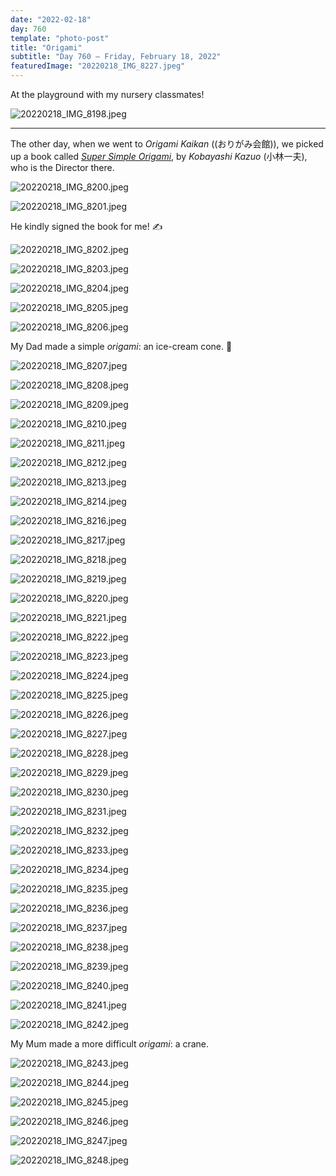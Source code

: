 ```yaml
---
date: "2022-02-18"
day: 760
template: "photo-post"
title: "Origami"
subtitle: "Day 760 – Friday, February 18, 2022"
featuredImage: "20220218_IMG_8227.jpeg"
---
```


At the playground with my nursery classmates!

![20220218_IMG_8198.jpeg](20220218_IMG_8198.jpeg)

<hr />

The other day, when we went to _Origami Kaikan_ ((おりがみ会館)), we picked up a book called _<a href="https://www.amazon.co.jp/-/en/Kazuo-Kobayashi/dp/4056210640">Super Simple Origami</a>_, by _Kobayashi Kazuo_ (小林一夫), who is the Director there.

![20220218_IMG_8200.jpeg](20220218_IMG_8200.jpeg)

![20220218_IMG_8201.jpeg](20220218_IMG_8201.jpeg)

He kindly signed the book for me! ✍️

![20220218_IMG_8202.jpeg](20220218_IMG_8202.jpeg)

![20220218_IMG_8203.jpeg](20220218_IMG_8203.jpeg)

![20220218_IMG_8204.jpeg](20220218_IMG_8204.jpeg)

![20220218_IMG_8205.jpeg](20220218_IMG_8205.jpeg)

![20220218_IMG_8206.jpeg](20220218_IMG_8206.jpeg)

My Dad made a simple _origami_: an ice-cream cone. 🍦

![20220218_IMG_8207.jpeg](20220218_IMG_8207.jpeg)

![20220218_IMG_8208.jpeg](20220218_IMG_8208.jpeg)

![20220218_IMG_8209.jpeg](20220218_IMG_8209.jpeg)

![20220218_IMG_8210.jpeg](20220218_IMG_8210.jpeg)

![20220218_IMG_8211.jpeg](20220218_IMG_8211.jpeg)

![20220218_IMG_8212.jpeg](20220218_IMG_8212.jpeg)

![20220218_IMG_8213.jpeg](20220218_IMG_8213.jpeg)

![20220218_IMG_8214.jpeg](20220218_IMG_8214.jpeg)

![20220218_IMG_8216.jpeg](20220218_IMG_8216.jpeg)

![20220218_IMG_8217.jpeg](20220218_IMG_8217.jpeg)

![20220218_IMG_8218.jpeg](20220218_IMG_8218.jpeg)

![20220218_IMG_8219.jpeg](20220218_IMG_8219.jpeg)

![20220218_IMG_8220.jpeg](20220218_IMG_8220.jpeg)

![20220218_IMG_8221.jpeg](20220218_IMG_8221.jpeg)

![20220218_IMG_8222.jpeg](20220218_IMG_8222.jpeg)

![20220218_IMG_8223.jpeg](20220218_IMG_8223.jpeg)

![20220218_IMG_8224.jpeg](20220218_IMG_8224.jpeg)

![20220218_IMG_8225.jpeg](20220218_IMG_8225.jpeg)

![20220218_IMG_8226.jpeg](20220218_IMG_8226.jpeg)

![20220218_IMG_8227.jpeg](20220218_IMG_8227.jpeg)

![20220218_IMG_8228.jpeg](20220218_IMG_8228.jpeg)

![20220218_IMG_8229.jpeg](20220218_IMG_8229.jpeg)

![20220218_IMG_8230.jpeg](20220218_IMG_8230.jpeg)

![20220218_IMG_8231.jpeg](20220218_IMG_8231.jpeg)

![20220218_IMG_8232.jpeg](20220218_IMG_8232.jpeg)

![20220218_IMG_8233.jpeg](20220218_IMG_8233.jpeg)

![20220218_IMG_8234.jpeg](20220218_IMG_8234.jpeg)

![20220218_IMG_8235.jpeg](20220218_IMG_8235.jpeg)

![20220218_IMG_8236.jpeg](20220218_IMG_8236.jpeg)

![20220218_IMG_8237.jpeg](20220218_IMG_8237.jpeg)

![20220218_IMG_8238.jpeg](20220218_IMG_8238.jpeg)

![20220218_IMG_8239.jpeg](20220218_IMG_8239.jpeg)

![20220218_IMG_8240.jpeg](20220218_IMG_8240.jpeg)

![20220218_IMG_8241.jpeg](20220218_IMG_8241.jpeg)

![20220218_IMG_8242.jpeg](20220218_IMG_8242.jpeg)

My Mum made a more difficult _origami_: a crane.

![20220218_IMG_8243.jpeg](20220218_IMG_8243.jpeg)

![20220218_IMG_8244.jpeg](20220218_IMG_8244.jpeg)

![20220218_IMG_8245.jpeg](20220218_IMG_8245.jpeg)

![20220218_IMG_8246.jpeg](20220218_IMG_8246.jpeg)

![20220218_IMG_8247.jpeg](20220218_IMG_8247.jpeg)

![20220218_IMG_8248.jpeg](20220218_IMG_8248.jpeg)
